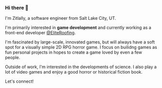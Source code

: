 ### Hi there 👋

I'm Zitlally, a software engineer from Salt Lake City, UT.

I'm primarily interested in **game development** and currently working as a front-end developer [@EliteRoofing](https://github.com/eliteroofing). 

I'm fascinated by large-scale, innovated games, but will always have a soft spot for a visually simple 2D RPG horror game. I focus on builidng games as fun personal projects in hopes to create a game loved by even a few people. 

Outside of work, I'm interested in the developments of science. I also play a lot of video games and enjoy a good horror or historical fiction book. 

Let's connect!
<!--
**zitlallyalmazan/zitlallyalmazan** is a ✨ _special_ ✨ repository because its `README.md` (this file) appears on your GitHub profile.

Here are some ideas to get you started:

- 🔭 I’m currently working on ...
- 🌱 I’m currently learning ...
- 👯 I’m looking to collaborate on ...
- 🤔 I’m looking for help with ...
- 💬 Ask me about ...
- 📫 How to reach me: ...
- 😄 Pronouns: ...
- ⚡ Fun fact: ...
-->
